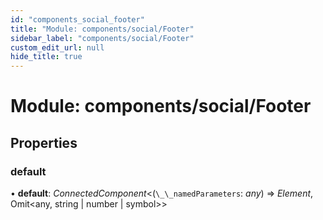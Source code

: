 ```yaml
---
id: "components_social_footer"
title: "Module: components/social/Footer"
sidebar_label: "components/social/Footer"
custom_edit_url: null
hide_title: true
---
```


# Module: components/social/Footer

## Properties

### default

• **default**: *ConnectedComponent*<(`\_\_namedParameters`: *any*) => *Element*, Omit<any, string \| number \| symbol\>\>
